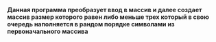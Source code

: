 **Данная программа преобразует ввод в массив и далее создает массив размер которого равен либо меньше трех который в свою очередь наполняется в рандом порядке символами из первоначального массива**
